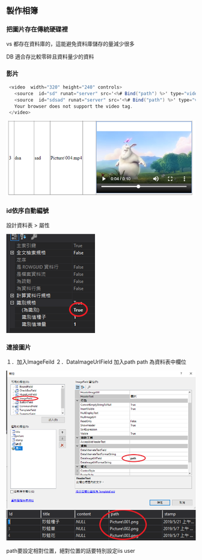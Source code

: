 ## 製作相簿

### 把圖片存在傳統硬碟裡

vs 都存在資料庫的，這能避免資料庫儲存的量減少很多

DB 適合存比較零碎且資料量少的資料

### 影片
```csharp
 <video  width="320" height="240" controls>
   <source  id="sd" runat="server" src='<%# Bind("path") %>' type="video/mp4">
   <source  id="sdsad" runat="server" src='<%# Bind("path") %>' type="video/ogg">
   Your browser does not support the video tag.
 </video>
```
![alt](./image/20190507影片.PNG)

### id依序自動編號

設計資料表 > 屬性

![alt](./image/20190507識別規格.PNG)

### 連接圖片

１．加入ImageFeild 
２．DataImageUrlField 加入path
path 為資料表中欄位 

![alt](./image/20190507圖片呈現.PNG)
![alt](./image/20190507path.PNG)

path要設定相對位置，絕對位置的話要特別設定iis user
